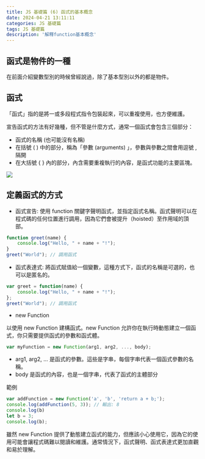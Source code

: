 ```yaml
---
title: JS 基礎篇 (6) 函式的基本概念
date: 2024-04-21 13:11:11
categories: JS 基礎篇
tags: JS 基礎篇
description: '解釋function基本概念'
---
```


## 函式是物件的一種

在前面介紹變數型別的時候曾經說過，除了基本型別以外的都是物件。

## 函式

「函式」指的是將一或多段程式指令包裝起來，可以重複使用，也方便維護。

宣告函式的方法有好幾種，但不管是什麼方式，通常一個函式會包含三個部分：

- 函式的名稱 (也可能沒有名稱)
- 在括號 ( ) 中的部分，稱為「參數 (arguments) 」，參數與參數之間會用逗號 , 隔開
- 在大括號 { } 內的部分，內含需要重複執行的內容，是函式功能的主要區塊。

![](https://miro.medium.com/v2/resize:fit:640/format:webp/1*yEQ5TtUsQntKtxzUsqQPrQ.png)

## 定義函式的方式

- 函式宣告: 使用 function 關鍵字聲明函式，並指定函式名稱。函式聲明可以在程式碼的任何位置進行調用，因為它們會被提升（hoisted）至作用域的頂部。

``` js
function greet(name) {
    console.log("Hello, " + name + "!");
}
greet("World"); // 調用函式
```

- 函式表達式: 將函式賦值給一個變數，這種方式下，函式的名稱是可選的，也可以是匿名的。

``` js
var greet = function(name) {
    console.log("Hello, " + name + "!");
};
greet("World"); // 調用函式
```

- new Function

以使用 new Function 建構函式。new Function 允許你在執行時動態建立一個函式，你只需要提供函式的參數和函式體。

``` js
var myFunction = new Function(arg1, arg2, ..., body);
```

- arg1, arg2, ... 是函式的參數。這些是字串，每個字串代表一個函式參數的名稱。
- body 是函式的內容，也是一個字串，代表了函式的主體部分

範例

``` js
var addFunction = new Function('a', 'b', 'return a + b;');
console.log(addFunction(5, 3)); // 輸出: 8
console.log(b)
let b = 3;
console.log(b);
```

雖然 new Function 提供了動態建立函式的能力，但應該小心使用它，因為它的使用可能會讓程式碼難以閱讀和維護。通常情況下，函式聲明、函式表達式更加直觀和易於理解。












